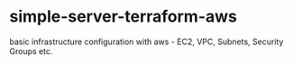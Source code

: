# simple-server-terraform-aws
basic infrastructure configuration with aws - EC2, VPC, Subnets, Security Groups etc.
